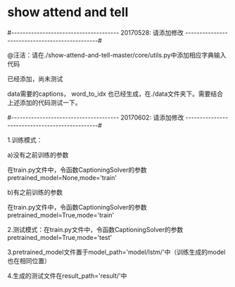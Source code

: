 # show attend and tell

#-------------------------------------- 20170528: 请添加修改 -----------------------------------------------#

@汪洁：请在./show-attend-and-tell-master/core/utils.py中添加相应字典输入代码

已经添加，尚未测试

data需要的captions， word_to_idx 也已经生成，在./data文件夹下。需要结合上述添加的代码测试一下。
	
#-------------------------------------- 20170602: 请添加修改 -----------------------------------------------#	

1.训练模式：

a)没有之前训练的参数

在train.py文件中，令函数CaptioningSolver的参数pretrained_model=None,mode='train'
          
b)有之前训练的参数

在train.py文件中，令函数CaptioningSolver的参数pretrained_model=True,mode='train'

2.测试模式：在train.py文件中，令函数CaptioningSolver的参数pretrained_model=True,mode='test'
  
3.pretrained_model文件置于model_path='model/lstm/'中（训练生成的model也在相同位置）

4.生成的测试文件在result_path='result/'中
